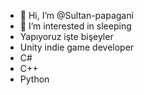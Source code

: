 - 👋 Hi, I’m @Sultan-papagani
- 👀 I’m interested in sleeping
- Yapıyoruz işte bişeyler 
- Unity indie game developer
- C#
- C++
- Python

<!---
Sultan-papagani/Sultan-papagani is a ✨ special ✨ repository because its `README.md` (this file) appears on your GitHub profile.
You can click the Preview link to take a look at your changes.
--->
